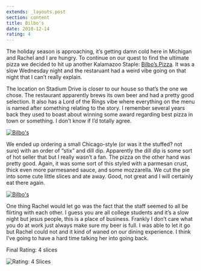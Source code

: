 ```yaml
---
extends: _layouts.post
section: content
title: Bilbo's
date: 2010-12-14
rating: 4
---
```


The holiday season is approaching, it’s getting damn cold here in Michigan and Rachel and I are hungry. To continue on our quest to find the ultimate pizza we decided to hit up another Kalamazoo Staple: [Bilbo’s Pizza](http://www.bilbospizza.com/). It was a slow Wednesday night and the restaruant had a weird vibe going on that night that I can’t really explain.

The location on Stadium Drive is closer to our house so that’s the one we chose. The restaurant apparently brews its own beer and had a pretty good selection. It also has a Lord of the Rings vibe where everything on the menu is named after something relating to the story. I remember several years back they used to boast about winning some award regarding best pizza in town or something. I don’t know if I’d totally agree.

[![Bilbo's](http://farm6.static.flickr.com/5190/5590214259_9eb52915e9.jpg)](http://www.flickr.com/photos/joefearnley/5590214259/ "Bilbo's by joefearnley, on Flickr")

We ended up ordering a small Chicago-style (or was it the stuffed? not sure) with an order of “stix” and dill dip. Apparently the dill dip is some sort of hot seller that but I really wasn’t a fan. The pizza on the other hand was pretty good. Again, it was some sort of this styled with a parmesan crust, thick even more parmesaned sauce, and some mozzarella. We cut the pie into some cute little slices and ate away. Good, not great and I will certainly eat there again.

[![Bilbo's](http://farm6.static.flickr.com/5264/5590802132_58741555de.jpg)](http://www.flickr.com/photos/joefearnley/5590802132/ "Bilbo's by joefearnley, on Flickr")

One thing Rachel would let go was the fact that the staff seemed to all be flirting with each other. I guess you are all college students and it’s a slow night but jesus people, this is a place of business. Frankly I don’t care what you do at work just always make sure my beer is full. I was able to let it go but Rachel could not and it kind of waned on our dining experience. I think I’ve going to have a hard time talking her into going back.

Final Rating: 4 slices

![Rating: 4 Slices](/assets/img/pizza4_sm.jpg)